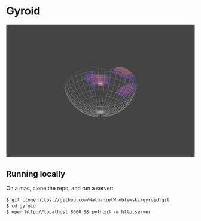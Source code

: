 Gyroid
===

![Screenshot](https://raw.githubusercontent.com/NathanielWroblewski/gyroid/master/public/images/screenshot.png)

Running locally
---

On a mac, clone the repo, and run a server:

```
$ git clone https://github.com/NathanielWroblewski/gyroid.git
$ cd gyroid
$ open http://localhost:8000 && python3 -m http.server
```
